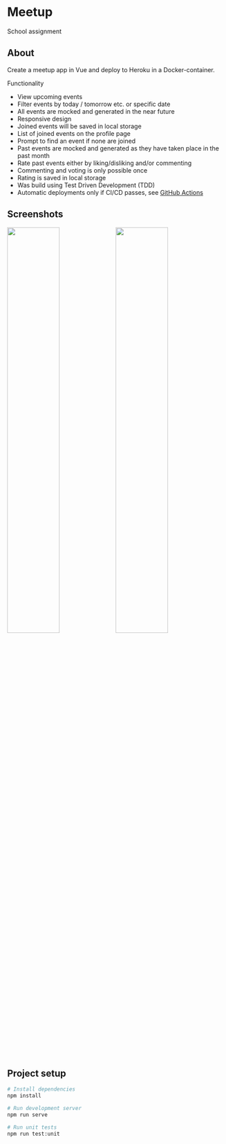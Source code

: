 # Meetup

School assignment

## About

Create a meetup app in Vue and deploy to Heroku in a Docker-container.

Functionality

- View upcoming events
- Filter events by today / tomorrow etc. or specific date
- All events are mocked and generated in the near future
- Responsive design
- Joined events will be saved in local storage
- List of joined events on the profile page
- Prompt to find an event if none are joined
- Past events are mocked and generated as they have taken place in the past month
- Rate past events either by liking/disliking and/or commenting
- Commenting and voting is only possible once
- Rating is saved in local storage
- Was build using Test Driven Development (TDD)
- Automatic deployments only if CI/CD passes, see [GitHub Actions](https://github.com/jack-carling/meetup/actions)

## Screenshots

<div>
<img src="https://user-images.githubusercontent.com/72305598/135722307-83cba743-4507-4f54-8f46-569a9dd9d79d.png" width="49%">
<img src="https://user-images.githubusercontent.com/72305598/135722310-2e8bb680-509c-4328-9048-cecce02d6a11.png" width="49%">
</div>

## Project setup

```bash
# Install dependencies
npm install

# Run development server
npm run serve

# Run unit tests
npm run test:unit
```
